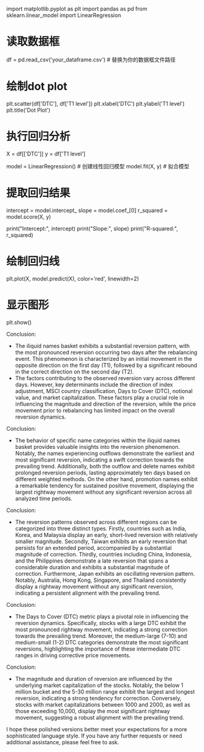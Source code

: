 import matplotlib.pyplot as plt
import pandas as pd
from sklearn.linear_model import LinearRegression

# 读取数据框
df = pd.read_csv('your_dataframe.csv')  # 替换为你的数据框文件路径

# 绘制dot plot
plt.scatter(df['DTC'], df['T1 level'])
plt.xlabel('DTC')
plt.ylabel('T1 level')
plt.title('Dot Plot')

# 执行回归分析
X = df[['DTC']]
y = df['T1 level']

model = LinearRegression()  # 创建线性回归模型
model.fit(X, y)  # 拟合模型

# 提取回归结果
intercept = model.intercept_
slope = model.coef_[0]
r_squared = model.score(X, y)

print("Intercept:", intercept)
print("Slope:", slope)
print("R-squared:", r_squared)

# 绘制回归线
plt.plot(X, model.predict(X), color='red', linewidth=2)

# 显示图形
plt.show()




Conclusion:
- The iliquid names basket exhibits a substantial reversion pattern, with the most pronounced reversion occurring two days after the rebalancing event. This phenomenon is characterized by an initial movement in the opposite direction on the first day (T1), followed by a significant rebound in the correct direction on the second day (T2).
- The factors contributing to the observed reversion vary across different days. However, key determinants include the direction of index adjustment, MSCI country classification, Days to Cover (DTC), notional value, and market capitalization. These factors play a crucial role in influencing the magnitude and direction of the reversion, while the price movement prior to rebalancing has limited impact on the overall reversion dynamics.

Conclusion:
- The behavior of specific name categories within the iliquid names basket provides valuable insights into the reversion phenomenon. Notably, the names experiencing outflows demonstrate the earliest and most significant reversion, indicating a swift correction towards the prevailing trend. Additionally, both the outflow and delete names exhibit prolonged reversion periods, lasting approximately ten days based on different weighted methods. On the other hand, promotion names exhibit a remarkable tendency for sustained positive movement, displaying the largest rightway movement without any significant reversion across all analyzed time periods.

Conclusion:
- The reversion patterns observed across different regions can be categorized into three distinct types. Firstly, countries such as India, Korea, and Malaysia display an early, short-lived reversion with relatively smaller magnitude. Secondly, Taiwan exhibits an early reversion that persists for an extended period, accompanied by a substantial magnitude of correction. Thirdly, countries including China, Indonesia, and the Philippines demonstrate a late reversion that spans a considerable duration and exhibits a substantial magnitude of correction. Furthermore, Japan exhibits an oscillating reversion pattern. Notably, Australia, Hong Kong, Singapore, and Thailand consistently display a rightway movement without any significant reversion, indicating a persistent alignment with the prevailing trend.

Conclusion:
- The Days to Cover (DTC) metric plays a pivotal role in influencing the reversion dynamics. Specifically, stocks with a large DTC exhibit the most pronounced rightway movement, indicating a strong correction towards the prevailing trend. Moreover, the medium-large (7-10) and medium-small (1-2) DTC categories demonstrate the most significant reversions, highlighting the importance of these intermediate DTC ranges in driving corrective price movements.

Conclusion:
- The magnitude and duration of reversion are influenced by the underlying market capitalization of the stocks. Notably, the below 1 million bucket and the 5-30 million range exhibit the largest and longest reversion, indicating a strong tendency for correction. Conversely, stocks with market capitalizations between 1000 and 2000, as well as those exceeding 10,000, display the most significant rightway movement, suggesting a robust alignment with the prevailing trend.

I hope these polished versions better meet your expectations for a more sophisticated language style. If you have any further requests or need additional assistance, please feel free to ask.
